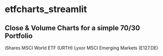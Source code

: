 # etfcharts_streamlit
Close &amp; Volume Charts for a simple 70/30 Portfolio
-------------
iShares MSCI World ETF (URTH)
Lyxor MSCI Emerging Markets (E127.DE)
